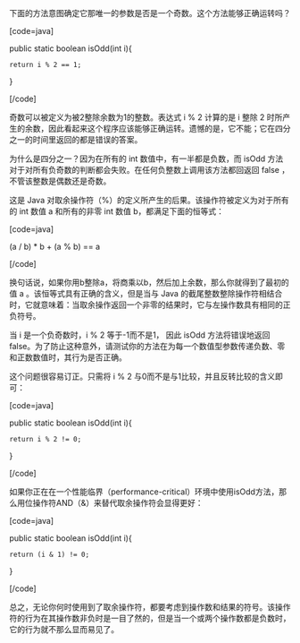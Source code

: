 下面的方法意图确定它那唯一的参数是否是一个奇数。这个方法能够正确运转吗？ 
[code=java]
public static boolean isOdd(int i){
	return i % 2 == 1;
}
[/code]
奇数可以被定义为被2整除余数为1的整数。表达式 i % 2 计算的是 i 整除 2 时所产生的余数，因此看起来这个程序应该能够正确运转。遗憾的是，它不能；它在四分之一的时间里返回的都是错误的答案。 
为什么是四分之一？因为在所有的 int 数值中，有一半都是负数，而 isOdd 方法对于对所有负奇数的判断都会失败。在任何负整数上调用该方法都回返回 false ，不管该整数是偶数还是奇数。 
这是 Java 对取余操作符（%）的定义所产生的后果。该操作符被定义为对于所有的 int 数值 a 和所有的非零 int 数值 b，都满足下面的恒等式： 
[code=java]
(a / b) * b + (a % b) == a
[/code]
换句话说，如果你用b整除a，将商乘以b，然后加上余数，那么你就得到了最初的值 a 。该恒等式具有正确的含义，但是当与 Java 的截尾整数整除操作符相结合时，它就意味着：当取余操作返回一个非零的结果时，它与左操作数具有相同的正负符号。 
当 i 是一个负奇数时，i % 2 等于-1而不是1， 因此 isOdd 方法将错误地返回false。为了防止这种意外，请测试你的方法在为每一个数值型参数传递负数、零和正数数值时，其行为是否正确。 
这个问题很容易订正。只需将 i % 2 与0而不是与1比较，并且反转比较的含义即可： 
[code=java]
public static boolean isOdd(int i){
	return i % 2 != 0;
}
[/code]
如果你正在在一个性能临界（performance-critical）环境中使用isOdd方法，那么用位操作符AND（&）来替代取余操作符会显得更好： 
[code=java]
public static boolean isOdd(int i){
	return (i & 1) != 0;
}
[/code]
总之，无论你何时使用到了取余操作符，都要考虑到操作数和结果的符号。该操作符的行为在其操作数非负时是一目了然的，但是当一个或两个操作数都是负数时，它的行为就不那么显而易见了。